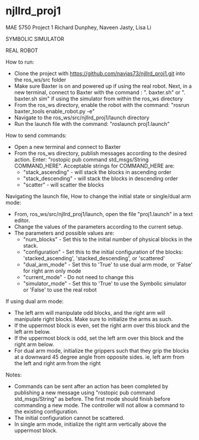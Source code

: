 # njllrd_proj1
MAE 5750 Project 1
Richard Dunphey, Naveen Jasty, Lisa Li

SYMBOLIC SIMULATOR



REAL ROBOT

How to run:
- Clone the project with https://github.com/navjas73/njllrd_proj1.git into the ros_ws/src folder
- Make sure Baxter is on and powered up if using the real robot. Next, in a new terminal, connect to Baxter with the command : ". baxter.sh" or ". baxter.sh sim" if using the simulator from within the ros_ws directory
- From the ros_ws directory, enable the robot with the command: "rosrun baxter_tools enable_robot.py -e"
- Navigate to the ros_ws/src/njllrd_proj1/launch directory
- Run the launch file with the command: "roslaunch proj1.launch"

How to send commands:
- Open a new terminal and connect to Baxter
- From the ros_ws directory, publish messages according to the desired action. Enter: "rostopic pub command std_msgs/String COMMAND_HERE". Acceptable strings for COMMAND_HERE are:
	- "stack_ascending"   - will stack the blocks in ascending order
	- "stack_descending"  - will stack the blocks in descending order
	- "scatter"           - will scatter the blocks 

Navigating the launch file, How to change the initial state or single/dual arm mode:
- From, ros_ws/src/njllrd_proj1/launch, open the file "proj1.launch" in a text editor.
- Change the values of the parameters according to the current setup. 
- The parameters and possible values are:
	- "num_blocks"        - Set this to the initial number of physical blocks in the stack.
	- "configuration"     - Set this to the initial configuration of the blocks: 	'stacked_ascending', 'stacked_descending', or 'scattered'
	- "dual_arm_mode"     - Set this to 'True' to use dual arm mode, or 'False' for right arm only mode
	- "current_mode"      - Do not need to change this
	- "simulator_mode"    - Set this to 'True' to use the Symbolic simulator or 'False' to use the real robot

If using dual arm mode:
- The left arm will manipulate odd blocks, and the right arm will manipulate right blocks. Make sure to initialize the arms as such.
- If the uppermost block is even, set the right arm over this block and the left arm below.
- If the uppermost block is odd, set the left arm over this block and the right arm below. 
- For dual arm mode, initialize the grippers such that they grip the blocks at a downward 45 degree angle from opposite sides. ie, left arm from the left and right arm from the right

Notes:
- Commands can be sent after an action has been completed by publishing a new message using "rostopic pub command std_msgs/String" as before.  The first mode should finish before commanding a new mode. The controller will not allow a command to the existing configuration.
- The initial configuration cannot be scattered. 
- In single arm mode, initialize the right arm vertically above the uppermost block. 
